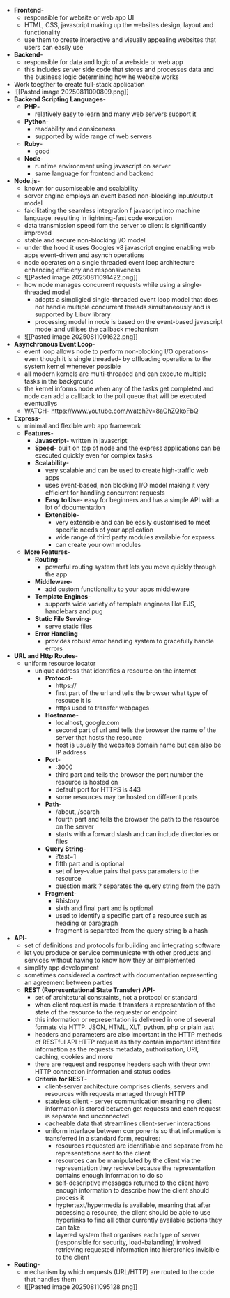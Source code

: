 - **Frontend**-
	- responsible for website or web app UI
	- HTML, CSS, javascript making up the websites design, layout and functionality
	- use them to create interactive and visually appealing websites that users can easily use
- **Backend**-
	- responsible for data and logic of a webside or web app
	- this includes server side code that stores and processes data and the business logic determining how he website works
- Work toegther to create full-stack application
- ![[Pasted image 20250811090809.png]]
- **Backend Scripting Languages**-
	- **PHP**-
		- relatively easy to learn and many web servers support it
	- **Python**-
		- readability and consiceness
		- supported by wide range of web servers
	- **Ruby**-
		- good
	- **Node**-
		- runtime environment using javascript on server
		- same language for frontend and backend
- **Node.js**-
	- known for cusomiseable and scalability
	- server engine employs an event based non-blocking input/output model
	- faicilitating the seamless integration f javascript into machine language, resulting in lightning-fast code execution
	- data transmission speed fom the server to client is significantly improved
	- stable and secure non-blocking I/O model
	- under the hood it uses Googles v8 javascript engine enabling web apps event-driven and asynch operations
	- node operates on a single threaded event loop architecture enhancing efficieny and responsiveness
	- ![[Pasted image 20250811091422.png]]
	- how node manages concurrent requests while using a single-threaded model
		- adopts a simpligied single-threaded event loop model that does not handle multiple concurrent threads simultaneously and is supported by Libuv library
		- processing model in node is based on the event-based javascript model and utilises the callback mechanism
	- ![[Pasted image 20250811091622.png]]
- **Asynchronous Event Loop**-
	- event loop allows node to perform non-blocking I/O operations- even though it is single threaded- by offloading operations to the system kernel whenever possible
	- all modern kernels are multi-threaded and can execute multiple tasks in the background
	- the kernel informs node when any of the tasks get completed and node can add a callback to the poll queue that will be executed eventuallys
	- WATCH- https://www.youtube.com/watch?v=8aGhZQkoFbQ
- **Express**-
	- minimal and flexible web app framework
	- **Features**-
		- **Javascript**- written in javascript
		- **Speed**- built on top of node and the express applications can be executed quickly even for complex tasks
		- **Scalability**- 
			- very scalable and can be used to create high-traffic web apps
			- uses event-based, non blocking I/O model making it very efficient for handling concurrent requests
			- **Easy to Use**- easy for beginners and has a simple API with a lot of documentation
			- **Extensible**-
				- very extensible and can be easily customised to meet specific needs of your application
				- wide range of third party modules available for express
				- can create your own modules
	- **More  Features**-
		- **Routing**-
			- powerful routing system that lets you move quickly through the app
		- **Middleware**-
			- add custom functionality to your apps middleware
		- **Template Engines**-
			- supports wide variety of template enginees like EJS, handlebars and pug
		- **Static File Serving**-
			- serve static files
		- **Error Handling**-
			- provides robust error handling system to gracefully handle errors
- **URL and Http Routes**-
	- uniform resource locator
		- unique address that identifies a resource on the internet
			- **Protocol**-
				- https://
				- first part of the url and tells the browser what type of resouce it is
				- https used to transfer webpages
			- **Hostname**-
				- localhost, google.com
				- second part of url and tells the browser the name of the server that hosts the resource
				- host is usually the websites domain name but can also be IP address
			- **Port**-
				- :3000
				- third part and tells the browser the port number the resource is hosted on
				- default port for HTTPS is 443
				- some resources may be hosted on different ports
			- **Path**-
				- /about, /search
				- fourth part and tells the browser the path to the resource on the server
				- starts with a forward slash and can include directories or files
			- **Query String**-
				- ?test=1
				- fifth part and is optional
				- set of key-value pairs that pass paramaters to the resource
				- question mark ? separates the query string from the path
			- **Fragment**-
				- #history
				- sixth and final part and is optional
				- used to identify a specific part of a resource such as heading or paragraph
				- fragment is separated from the query string b a hash
- **API**-
	- set of definitions and protocols for building and integrating software
	- let you produce or service communicate with other products and services without having to know how they ar eimplemented
	- simplify app development
	- sometimes considered a contract with documentation representing an agreement between parties
	- **REST (Representational State Transfer) API**-
		- set of architetural constraints, not a protocol or standard
		- when client request is made it transfers a representation of the state of the resource to the requester or endpoint
		- this information or representation is delivered in one of several formats via HTTP: JSON, HTML, XLT, python, php or plain text
		- headers and parameters are also important in the HTTP methods of RESTful API HTTP request as they contain important identifier information as the requests metadata, authorisation, URI, caching, cookies and more
		- there are request and response headers each with theor own HTTP connection information and status codes
		- **Criteria for REST**-
			- client-server architecture comprises clients, servers and resources with requests managed through HTTP
			- stateless client - server communication meaning no client information is stored between get requests and each request is separate and unconnected
			- cacheable data that streamlines client-server interactions
			- uniform interface between components so that information is transferred in a standard form, requires:
				- resources requested are identifiable and separate from he representations sent to the client
				- resources can be manipulated by the client via the representation they recieve because the representation contains enough information to do so
				- self-descriptive messages returned to the client have enough information to describe how the client should process it
				- hyptertext/hypermedia is available, meaning that after accessing a resource, the client should be able to use hyperlinks to find all other currently available actions they can take
				- layered system that organises each type of server (responsible for security, load-balanding) involved retrieving requested information into hierarchies invisible to the client
- **Routing**-
	- mechanism by which requests (URL/HTTP) are routed to the code that handles them
	- ![[Pasted image 20250811095128.png]]